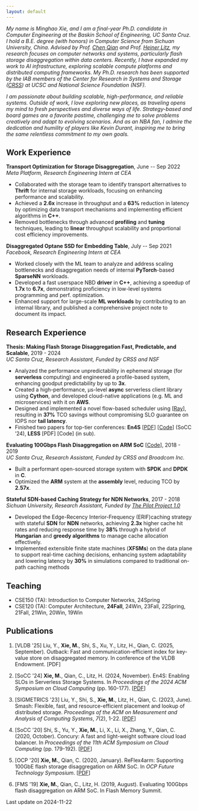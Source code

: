 ```yaml
---
layout: default
---
```



*My name is Minghao Xie, and I am a final-year Ph.D. candidate in Computer Engineering at the Baskin School of Engineering, UC Santa Cruz. I hold a B.E. degree (with honors) in Computer Science from Sichuan University, China. Advised by Prof.* [*Chen Qian*](https://users.soe.ucsc.edu/~qian/) *and Prof.* [*Heiner Litz*](https://people.ucsc.edu/~hlitz/)*, my research focuses on computer networks and systems, particularly flash storage disaggregation within data centers. Recently, I have expanded my work to AI infrastructure, exploring scalable compute platforms and distributed computing frameworks. My Ph.D. research has been supported by the IAB members of the Center for Research in Systems and Storage (*[*CRSS*](https://www.crss.ucsc.edu/index.html)*) at UCSC and National Science Foundation (NSF).*

*I am passionate about building scalable, high-performance, and reliable systems. Outside of work, I love exploring new places, as traveling opens my mind to fresh perspectives and diverse ways of life. Strategy-based and board games are a favorite pastime, challenging me to solve problems creatively and adapt to evolving scenarios. And as an NBA fan, I admire the dedication and humility of players like Kevin Durant, inspiring me to bring the same relentless commitment to my own goals.*

## Work Experience

**Transport Optimization for Storage Disaggregation**, June -- Sep 2022  
*Meta Platform, Research Engineering Intern at CEA*

- Collaborated with the storage team to identify transport alternatives to **Thrift** for internal storage workloads, focusing on enhancing performance and scalability.
- Achieved a **2.6x** increase in throughput and a **63%** reduction in latency by optimizing data transport mechanisms and implementing efficient algorithms in **C++**.
- Removed bottlenecks through advanced **profiling** and **tuning** techniques, leading to **linear** throughput scalability and proportional cost efficiency improvements.

**Disaggregated Optane SSD for Embedding Table**, July -- Sep 2021  
*Facebook, Research Engineering Intern at CEA*

- Worked closely with the ML team to analyze and address scaling bottlenecks and disaggregation needs of internal **PyTorch**-based **SparseNN** workloads.
- Developed a fast userspace NBD **driver** in **C++**, achieving a speedup of **1.7x** to **6.7x**, demonstrating proficiency in low-level systems programming and perf. optimization.
- Enhanced support for large-scale **ML workloads** by contributing to an internal library, and published a comprehensive project note to document its impact.

## Research Experience

**Thesis: Making Flash Storage Disaggregation Fast, Predictable, and Scalable**, 2019 - 2024  
*UC Santa Cruz, Research Assistant, Funded by CRSS and NSF*

- Analyzed the performance unpredictability in ephemeral storage (for **serverless** computing) and engineered a profile-based system, enhancing goodput predictability by up to **3x**.
- Created a high-performance, μs-level **async** serverless client library using **Cython**, and developed cloud-native applications (e.g. ML and microservices) with it on **AWS**.
- Designed and implemented a novel flow-based scheduler using [[Ray](https://www.ray.io/)], resulting in **37%** TCO savings without compromising SLO guarantee on IOPS nor **tail latency**.
- Finished two papers for top-tier conferences: **En4S** [[PDF](https://github.com/mhxie/mhxie.github.io/blob/main/assets/paper/En4S.pdf)] [[Code](https://github.com/mhxie/En4S)] (SoCC ’24), **LESS** [PDF] [Code] (in sub).

**Evaluating 100Gbps Flash Disaggregation on ARM SoC** [[Code](https://github.com/mhxie/reflex4arm)], 2018 - 2019  
*UC Santa Cruz, Research Assistant, Funded by CRSS and Broadcom Inc.*

- Built a performant open-sourced storage system with **SPDK** and **DPDK** in **C**.
- Optimized the **ARM** system at the **assembly** level, reducing TCO by **2.57x**.

**Stateful SDN-based Caching Strategy for NDN Networks**, 2017 - 2018  
*Sichuan University, Research Assistant, Funded by* [*The Pilot Project 1.0*](https://zh.wikipedia.org/wiki/%E5%9F%BA%E7%A1%80%E5%AD%A6%E7%A7%91%E6%8B%94%E5%B0%96%E5%AD%A6%E7%94%9F%E5%9F%B9%E5%85%BB%E8%AF%95%E9%AA%8C%E8%AE%A1%E5%88%92)

- Developed the Edge-Recency Interior-Frequency (ERIF)caching strategy with stateful **SDN** for **NDN** networks, achieving **2.3x** higher cache hit rates and reducing response time by **38%** through a hybrid of **Hungarian** and **greedy algorithms** to manage cache allocation effectively.
- Implemented extensible finite state machines (**XFSMs**) on the data plane to support real-time caching decisions, enhancing system adaptability and lowering latency by **30%** in simulations compared to traditional on-path caching methods

## Teaching

- CSE150 (TA): Introduction to Computer Networks, 24Spring
- CSE120 (TA): Computer Architecture, **24Fall**, 24Win, 23Fall, 22Spring, 21Fall, 21Win, 20Win, 19Win

## Publications

1. [VLDB '25] Liu, Y., **Xie, M.**, Shi, S., Xu, Y., Litz, H., Qian, C. (2025, September). Outback: Fast and communication-efficient index for key-value store on disaggregated memory. In conference of the VLDB Endowment. [PDF]

2. [SoCC '24] **Xie, M.**, Qian, C., Litz, H. (2024, November). En4S: Enabling SLOs in Serverless Storage Systems. In *Proceedings of the 2024 ACM Symposium on Cloud Computing* (pp. 160-177). [[PDF](https://github.com/mhxie/mhxie.github.io/blob/main/assets/paper/En4S.pdf)]

3. [SIGMETRICS '23] Liu, Y., Shi, S., **Xie, M.**, Litz, H., Qian, C. (2023, June). Smash: Flexible, fast, and resource-efficient placement and lookup of distributed storage. *Proceedings of the ACM on Measurement and Analysis of Computing Systems*, *7*(2), 1-22. [[PDF](https://github.com/mhxie/mhxie.github.io/blob/main/assets/paper/Smash.pdf)]

4. [SoCC '20] Shi, S., Yu, Y., **Xie, M.**, Li, X., Li, X., Zhang, Y., Qian, C. (2020, October). Concury: A fast and light-weight software cloud load balancer. In *Proceedings of the 11th ACM Symposium on Cloud Computing* (pp. 179-192). [[PDF](https://github.com/mhxie/mhxie.github.io/blob/main/assets/paper/Concury.pdf)]

5. [OCP '20] **Xie, M.**, Qian, C. (2020, January). ReFlex4arm: Supporting 100GbE flash storage disaggregation on ARM SoC. In *OCP Future Technology Symposium*. [[PDF](https://github.com/mhxie/mhxie.github.io/blob/main/assets/paper/ReFlex4ARM.pdf)]

6. [FMS '19] **Xie, M.**, Qian, C., Litz, H. (2019, August). Evaluating 100Gbps flash disaggregation on ARM SoC. In Flash Memory Summit.



Last update on 2024-11-22